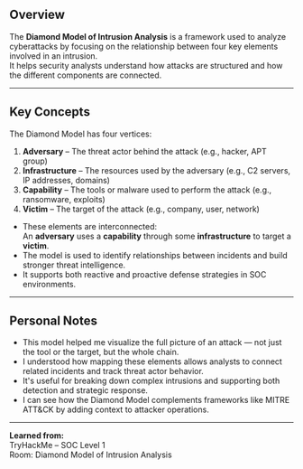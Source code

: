 ## Overview

The **Diamond Model of Intrusion Analysis** is a framework used to analyze cyberattacks by focusing on the relationship between four key elements involved in an intrusion.  
It helps security analysts understand how attacks are structured and how the different components are connected.

---

## Key Concepts

The Diamond Model has four vertices:

1. **Adversary** – The threat actor behind the attack (e.g., hacker, APT group)
2. **Infrastructure** – The resources used by the adversary (e.g., C2 servers, IP addresses, domains)
3. **Capability** – The tools or malware used to perform the attack (e.g., ransomware, exploits)
4. **Victim** – The target of the attack (e.g., company, user, network)

- These elements are interconnected:  
  An **adversary** uses a **capability** through some **infrastructure** to target a **victim**.
- The model is used to identify relationships between incidents and build stronger threat intelligence.
- It supports both reactive and proactive defense strategies in SOC environments.

---

## Personal Notes

- This model helped me visualize the full picture of an attack — not just the tool or the target, but the whole chain.
- I understood how mapping these elements allows analysts to connect related incidents and track threat actor behavior.
- It's useful for breaking down complex intrusions and supporting both detection and strategic response.
- I can see how the Diamond Model complements frameworks like MITRE ATT&CK by adding context to attacker operations.

---

**Learned from:**  
TryHackMe – SOC Level 1  
Room: Diamond Model of Intrusion Analysis
